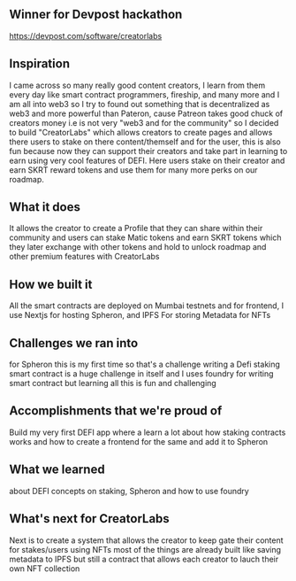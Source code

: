 ## Winner for Devpost hackathon

https://devpost.com/software/creatorlabs

## Inspiration
I came across so many really good content creators, I learn from them every day like smart contract programmers, fireship, and many more and I am all into web3 so I try to found out something that is decentralized as web3 and more powerful than Pateron, cause Patreon takes good chuck of creators money i.e is not very "web3 and for the community" so I decided to build "CreatorLabs" which allows creators to create pages and allows there users to stake on there content/themself and for the user, this is also fun because now they can support their creators and take part in learning to earn using very cool features of DEFI. Here users stake on their creator and earn SKRT reward tokens and use them for many more perks on our roadmap.

## What it does

It allows the creator to create a Profile that they can share within their community and users can stake Matic tokens and earn SKRT tokens which they later exchange with other tokens and hold to unlock roadmap and other premium features with CreatorLabs

## How we built it
All the smart contracts are deployed on Mumbai testnets and for frontend, I use Nextjs for hosting Spheron, and IPFS For storing Metadata for NFTs

## Challenges we ran into
for Spheron this is my first time so that's a challenge writing a Defi staking smart contract is a huge challenge in itself and I uses foundry for writing smart contract but learning all this is fun and challenging

## Accomplishments that we're proud of
Build my very first DEFI app where a learn a lot about how staking contracts works and how to create a frontend for the same and add it to Spheron

## What we learned
about DEFI concepts on staking, Spheron and how to use foundry

## What's next for CreatorLabs
Next is to create a system that allows the creator to keep gate their content for stakes/users using NFTs most of the things are already built like saving metadata to IPFS but still a contract that allows each creator to lauch their own NFT collection
